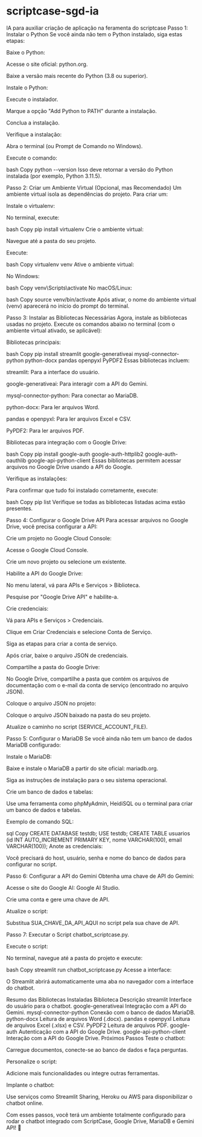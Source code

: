 # scriptcase-sgd-ia
IA para auxiliar criação de aplicação na feramenta do scriptcase
Passo 1: Instalar o Python
Se você ainda não tem o Python instalado, siga estas etapas:

Baixe o Python:

Acesse o site oficial: python.org.

Baixe a versão mais recente do Python (3.8 ou superior).

Instale o Python:

Execute o instalador.

Marque a opção "Add Python to PATH" durante a instalação.

Conclua a instalação.

Verifique a instalação:

Abra o terminal (ou Prompt de Comando no Windows).

Execute o comando:

bash
Copy
python --version
Isso deve retornar a versão do Python instalada (por exemplo, Python 3.11.5).

Passo 2: Criar um Ambiente Virtual (Opcional, mas Recomendado)
Um ambiente virtual isola as dependências do projeto. Para criar um:

Instale o virtualenv:

No terminal, execute:

bash
Copy
pip install virtualenv
Crie o ambiente virtual:

Navegue até a pasta do seu projeto.

Execute:

bash
Copy
virtualenv venv
Ative o ambiente virtual:

No Windows:

bash
Copy
venv\Scripts\activate
No macOS/Linux:

bash
Copy
source venv/bin/activate
Após ativar, o nome do ambiente virtual (venv) aparecerá no início do prompt do terminal.

Passo 3: Instalar as Bibliotecas Necessárias
Agora, instale as bibliotecas usadas no projeto. Execute os comandos abaixo no terminal (com o ambiente virtual ativado, se aplicável):

Bibliotecas principais:

bash
Copy
pip install streamlit google-generativeai mysql-connector-python python-docx pandas openpyxl PyPDF2
Essas bibliotecas incluem:

streamlit: Para a interface do usuário.

google-generativeai: Para interagir com a API do Gemini.

mysql-connector-python: Para conectar ao MariaDB.

python-docx: Para ler arquivos Word.

pandas e openpyxl: Para ler arquivos Excel e CSV.

PyPDF2: Para ler arquivos PDF.

Bibliotecas para integração com o Google Drive:

bash
Copy
pip install google-auth google-auth-httplib2 google-auth-oauthlib google-api-python-client
Essas bibliotecas permitem acessar arquivos no Google Drive usando a API do Google.

Verifique as instalações:

Para confirmar que tudo foi instalado corretamente, execute:

bash
Copy
pip list
Verifique se todas as bibliotecas listadas acima estão presentes.

Passo 4: Configurar o Google Drive API
Para acessar arquivos no Google Drive, você precisa configurar a API:

Crie um projeto no Google Cloud Console:

Acesse o Google Cloud Console.

Crie um novo projeto ou selecione um existente.

Habilite a API do Google Drive:

No menu lateral, vá para APIs e Serviços > Biblioteca.

Pesquise por "Google Drive API" e habilite-a.

Crie credenciais:

Vá para APIs e Serviços > Credenciais.

Clique em Criar Credenciais e selecione Conta de Serviço.

Siga as etapas para criar a conta de serviço.

Após criar, baixe o arquivo JSON de credenciais.

Compartilhe a pasta do Google Drive:

No Google Drive, compartilhe a pasta que contém os arquivos de documentação com o e-mail da conta de serviço (encontrado no arquivo JSON).

Coloque o arquivo JSON no projeto:

Coloque o arquivo JSON baixado na pasta do seu projeto.

Atualize o caminho no script (SERVICE_ACCOUNT_FILE).

Passo 5: Configurar o MariaDB
Se você ainda não tem um banco de dados MariaDB configurado:

Instale o MariaDB:

Baixe e instale o MariaDB a partir do site oficial: mariadb.org.

Siga as instruções de instalação para o seu sistema operacional.

Crie um banco de dados e tabelas:

Use uma ferramenta como phpMyAdmin, HeidiSQL ou o terminal para criar um banco de dados e tabelas.

Exemplo de comando SQL:

sql
Copy
CREATE DATABASE testdb;
USE testdb;
CREATE TABLE usuarios (id INT AUTO_INCREMENT PRIMARY KEY, nome VARCHAR(100), email VARCHAR(100));
Anote as credenciais:

Você precisará do host, usuário, senha e nome do banco de dados para configurar no script.

Passo 6: Configurar a API do Gemini
Obtenha uma chave de API do Gemini:

Acesse o site do Google AI: Google AI Studio.

Crie uma conta e gere uma chave de API.

Atualize o script:

Substitua SUA_CHAVE_DA_API_AQUI no script pela sua chave de API.

Passo 7: Executar o Script
 chatbot_scriptcase.py.

Execute o script:

No terminal, navegue até a pasta do projeto e execute:

bash
Copy
streamlit run chatbot_scriptcase.py
Acesse a interface:

O Streamlit abrirá automaticamente uma aba no navegador com a interface do chatbot.

Resumo das Bibliotecas Instaladas
Biblioteca	Descrição
streamlit	Interface do usuário para o chatbot.
google-generativeai	Integração com a API do Gemini.
mysql-connector-python	Conexão com o banco de dados MariaDB.
python-docx	Leitura de arquivos Word (.docx).
pandas e openpyxl	Leitura de arquivos Excel (.xlsx) e CSV.
PyPDF2	Leitura de arquivos PDF.
google-auth	Autenticação com a API do Google Drive.
google-api-python-client	Interação com a API do Google Drive.
Próximos Passos
Teste o chatbot:

Carregue documentos, conecte-se ao banco de dados e faça perguntas.

Personalize o script:

Adicione mais funcionalidades ou integre outras ferramentas.

Implante o chatbot:

Use serviços como Streamlit Sharing, Heroku ou AWS para disponibilizar o chatbot online.

Com esses passos, você terá um ambiente totalmente configurado para rodar o chatbot integrado com ScriptCase, Google Drive, MariaDB e Gemini API! 🚀

